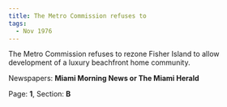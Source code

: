 ```yaml
---  
title: The Metro Commission refuses to  
tags:  
  - Nov 1976  
---  
```

  
The Metro Commission refuses to rezone Fisher Island to allow development of a luxury beachfront home community.  
  
Newspapers: **Miami Morning News or The Miami Herald**  
  
Page: **1**, Section: **B** 
